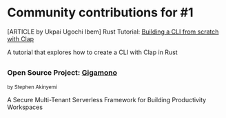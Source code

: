 # Community contributions for #1

[ARTICLE by Ukpai Ugochi Ibem] Rust Tutorial: [Building a CLI from scratch with Clap](https://medium.com/@ukpaiugochi0/building-a-cli-from-scratch-with-clapv3-fb9dc5938c82)

A tutorial that explores how to create a CLI with Clap in Rust

##

### Open Source Project: [Gigamono](https://github.com/gigamono) 

<sub>by Stephen Akinyemi</sub>

A Secure Multi-Tenant Serverless Framework for Building Productivity Workspaces
